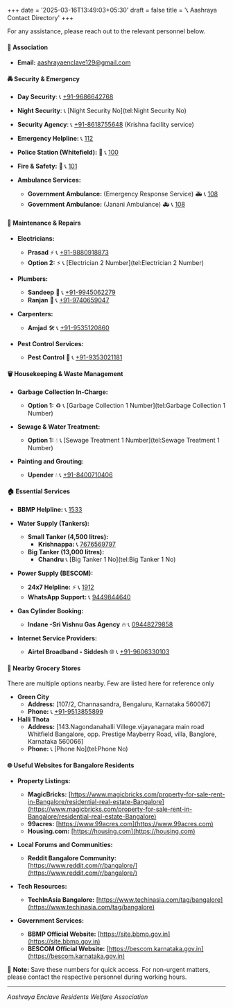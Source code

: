 +++
date = '2025-03-16T13:49:03+05:30'
draft = false
title = '📞 Aashraya Contact Directory'
+++

For any assistance, please reach out to the relevant personnel below.

#### **🏢 Association**

- **Email:** [aashrayaenclave129@gmail.com](mailto:aashrayaenclave129@gmail.com)

#### **🚔 Security & Emergency**

- **Day Security**: 📞 [+91-9686642768](tel:+919686642768)

- **Night Security**: 📞 [Night Security No](tel:Night Security No)

- **Security Agency**: 📞 [+91-8618755648](tel:+918618755648)
(Krishna facility service)

- **Emergency Helpline:** 📞 [112](tel:112)

- **Police Station (Whitefield):** 🚓 📞 [100](tel:100)

- **Fire & Safety:** 🚒 📞 [101](tel:101)

- **Ambulance Services:**
  - **Government Ambulance:** (Emergency Response Service) 🚑 📞 [108](tel:108)
  - **Government Ambulance:** (Janani Ambulance) 🚑 📞 [108](tel:108)


#### **🔧 Maintenance & Repairs**

- **Electricians:**
  - **Prasad** ⚡ 📞 [+91-9880918873](tel:+919880918873)
  - **Option 2:** ⚡ 📞 [Electrician 2 Number](tel:Electrician 2 Number)

- **Plumbers:**
  - **Sandeep** 🚰 📞 [+91-9945062279](tel:+919945062279)
  - **Ranjan** 🚰 📞 [+91-9740659047](tel:+919740659047)

- **Carpenters:**
  - **Amjad** 🛠️ 📞 [+91-9535120860](tel:+919535120860)

- **Pest Control Services:**
  - **Pest Control** 🦟 📞 [+91-9353021181](tel:+919353021181)

#### **🗑️ Housekeeping & Waste Management**
- **Garbage Collection In-Charge:**
  - **Option 1:** ♻️ 📞 [Garbage Collection 1 Number](tel:Garbage Collection 1 Number)

- **Sewage & Water Treatment:**
  - **Option 1:** 💧 📞 [Sewage Treatment 1 Number](tel:Sewage Treatment 1 Number)

- **Painting and Grouting:**
  - **Upender** 💧 📞 [+91-8400710406](tel:+918400710406)


#### **🏠 Essential Services**
- **BBMP Helpline:** 📞 [1533](tel:1533)

- **Water Supply (Tankers):**
  - **Small Tanker (4,500 litres):**
    - **Krishnappa:** 📞 [7676569797](tel:+917676569797)
  - **Big Tanker (13,000 litres):**
    - **Chandru** 📞 [Big Tanker 1 No](tel:Big Tanker 1 No)

- **Power Supply (BESCOM):**
  - **24x7 Helpline:** ⚡ 📞 [1912](tel:1912)
  - **WhatsApp Support:** 📞 [9449844640](tel:+919449844640)

- **Gas Cylinder Booking:**
  - **Indane -Sri Vishnu Gas Agency** 🔥 📞 [09448279858](tel:+919448279858)

- **Internet Service Providers:**
  - **Airtel Broadband - Siddesh** 🌐 📞 [+91-9606330103](tel:+919606330103)

#### **🛒 Nearby Grocery Stores**
There are multiple options nearby. Few are listed here for reference only
- **Green City**
  - **Address:** [107/2, Channasandra, Bengaluru, Karnataka 560067]
  - **Phone:** 📞 [+91-9513855899](tel:+919513855899)
- **Halli Thota**
  - **Address:** [143.Nagondanahalli Villege.vijayanagara main road Whitfield Bangalore, opp. Prestige Mayberry Road, villa, Banglore, Karnataka 560066]
  - **Phone:** 📞 [Phone No](tel:Phone No)


#### **🌐 Useful Websites for Bangalore Residents**
- **Property Listings:**
  - **MagicBricks:** [https://www.magicbricks.com/property-for-sale-rent-in-Bangalore/residential-real-estate-Bangalore](https://www.magicbricks.com/property-for-sale-rent-in-Bangalore/residential-real-estate-Bangalore)
  - **99acres:** [https://www.99acres.com](https://www.99acres.com)
  - **Housing.com:** [https://housing.com](https://housing.com)
- **Local Forums and Communities:**
  - **Reddit Bangalore Community:** [https://www.reddit.com/r/bangalore/](https://www.reddit.com/r/bangalore/)

- **Tech Resources:**
  - **TechInAsia Bangalore:** [https://www.techinasia.com/tag/bangalore](https://www.techinasia.com/tag/bangalore)

- **Government Services:**
  - **BBMP Official Website:** [https://site.bbmp.gov.in](https://site.bbmp.gov.in)
  - **BESCOM Official Website:** [https://bescom.karnataka.gov.in](https://bescom.karnataka.gov.in)


📢 **Note:** Save these numbers for quick access. For non-urgent matters, please contact the respective personnel during working hours.

---
*Aashraya Enclave Residents Welfare Association*